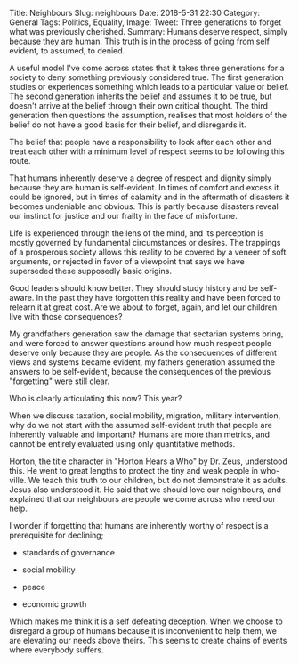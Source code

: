 Title: Neighbours
Slug: neighbours
Date: 2018-5-31 22:30
Category: General 
Tags: Politics, Equality,
Image: 
Tweet: Three generations to forget what was previously cherished.
Summary: Humans deserve respect, simply because they are human. This truth is in the process of going from self evident, to assumed, to denied.

A useful model I've come across states that it takes three generations for a society to deny something previously considered true. The first generation studies or experiences something which leads to a particular value or belief. The second generation inherits the belief and assumes it to be true, but doesn't arrive at the belief through their own critical thought. The third generation then questions the assumption, realises that most holders of the belief do not have a good basis for their belief, and disregards it. 

The belief that people have a responsibility to look after each other and treat each other with a minimum level of respect seems to be following this route.  

That humans inherently deserve a degree of respect and dignity simply because they are human is self-evident. In times of comfort and excess it could be ignored, but in times of calamity and in the aftermath of disasters it becomes undeniable and obvious. This is partly because disasters reveal our instinct for justice and our frailty in the face of misfortune.

Life is experienced through the lens of the mind, and its perception is mostly governed by fundamental circumstances or desires. The trappings of a prosperous society allows this reality to be covered by a veneer of soft arguments, or rejected in favor of a viewpoint that says we have superseded these supposedly basic origins. 

Good leaders should know better. They should study history and be self-aware. In the past they have forgotten this reality and have been forced to relearn it at great cost. Are we about to forget, again, and let our children live with those consequences?

My grandfathers generation saw the damage that sectarian systems bring, and were forced to answer questions around how much respect people deserve only because they are people. As the consequences of different views and systems became evident, my fathers generation assumed the answers to be self-evident, because the consequences of the previous "forgetting" were still clear. 

Who is clearly articulating this now? This year? 

When we discuss taxation, social mobility, migration, military intervention, why do we not start with the assumed self-evident truth that people are inherently valuable and important? Humans are more than metrics, and cannot be entirely evaluated using only quantitative methods. 

Horton, the title character in "Horton Hears a Who" by Dr. Zeus, understood this. He went to great lengths to protect the tiny and weak people in who-ville. We teach this truth to our children, but do not demonstrate it as adults. Jesus also understood it. He said that we should love our neighbours, and explained that our neighbours are people we come across who need our help.

I wonder if forgetting that humans are inherently worthy of respect is a prerequisite for declining;

- standards of governance

- social mobility

- peace

- economic growth

Which makes me think it is a self defeating deception. When we choose to disregard a group of humans because it is inconvenient to help them, we are elevating our needs above theirs. This seems to create chains of events where everybody suffers.
